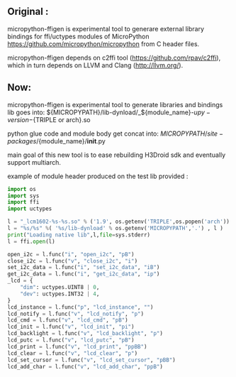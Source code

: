 Original :
--------
micropython-ffigen is experimental tool to generare external library bindings
for ffi/uctypes modules of MicroPython https://github.com/micropython/micropython
from C header files.

micropython-ffigen depends on c2ffi tool (https://github.com/rpav/c2ffi),
which in turn depends on LLVM and Clang (http://llvm.org/).


Now:
----
micropython-ffigen is experimental tool to generate libraries and bindings
lib goes into:
  ${MICROPYPATH}/lib-dynload/_${module_name}-${upy-version}-${TRIPLE or arch}.so

python glue code and module body get concat into:
  ${MICROPYPATH}/site-packages/${module_name}/__init__.py


main goal of this new tool is to ease rebuilding H3Droid sdk and eventually support multiarch.


example of module header produced on the test lib provided : 

 
```python
import os
import sys
import ffi
import uctypes

l = "_lcm1602-%s-%s.so" % ('1.9', os.getenv('TRIPLE',os.popen('arch')) )
l = "%s/%s" %( '%s/lib-dynload' % os.getenv('MICROPYPATH','.') , l )
print("Loading native lib",l,file=sys.stderr)
l = ffi.open(l)

open_i2c = l.func("i", "open_i2c", "pB")
close_i2c = l.func("v", "close_i2c", "i")
set_i2c_data = l.func("i", "set_i2c_data", "iB")
get_i2c_data = l.func("i", "get_i2c_data", "ip")
_lcd = {
    "dim": uctypes.UINT8 | 0,
    "dev": uctypes.INT32 | 4,
}
lcd_instance = l.func("p", "lcd_instance", "")
lcd_notify = l.func("v", "lcd_notify", "p")
lcd_cmd = l.func("v", "lcd_cmd", "pB")
lcd_init = l.func("v", "lcd_init", "pi")
lcd_backlight = l.func("v", "lcd_backlight", "p")
lcd_putc = l.func("v", "lcd_putc", "pB")
lcd_print = l.func("v", "lcd_print", "ppBB")
lcd_clear = l.func("v", "lcd_clear", "p")
lcd_set_cursor = l.func("v", "lcd_set_cursor", "pBB")
lcd_add_char = l.func("v", "lcd_add_char", "ppB")
```
